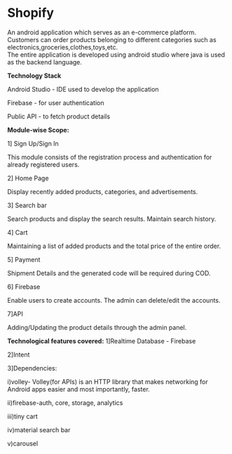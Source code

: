 # Shopify

An android application which serves as an e-commerce platform.
Customers can order products belonging to different categories such as electronics,groceries,clothes,toys,etc.  
The entire application is developed using android studio where java is used as the backend language.

**Technology Stack**

Android Studio - IDE used to develop the application

Firebase - for user authentication

Public API - to fetch product details


**Module-wise Scope:**

1] Sign Up/Sign In

This module consists of the registration process and authentication for already registered users.

2] Home Page

Display recently added products, categories, and advertisements.

3] Search bar

Search products and display the search results. Maintain search history.

4] Cart

Maintaining a list of added products and the total price of the entire order.

5] Payment

Shipment Details and the generated code will be required during COD.

6] Firebase

Enable users to create accounts. The admin can delete/edit the accounts.

7]API

Adding/Updating the product details through the admin panel.

**Technological features covered:**
1]Realtime Database - Firebase

2]Intent

3]Dependencies:

 i)volley- Volley(for APIs) is an HTTP library that makes networking for Android apps easier and most importantly, faster.
 
 ii)firebase-auth, core, storage, analytics
 
 iii)tiny cart
 
 iv)material search bar
 
  v)carousel
